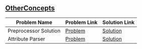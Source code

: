 ## [OtherConcepts](https://www.hackerrank.com/domains/cpp/other-concepts)

Problem Name|Problem Link|Solution Link
---|---|---
Preprocessor Solution|[Problem](https://www.hackerrank.com/challenges/preprocessor-solution/problem)|[Solution](/preprocessor-solution.cpp)
Attribute Parser|[Problem](https://www.hackerrank.com/challenges/attribute-parser/problem)|[Solution](/Attribute-parser.cpp)
